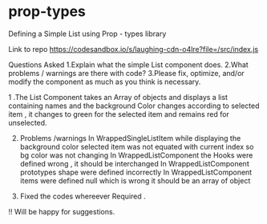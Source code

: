 # prop-types
Defining a Simple List using Prop - types library



Link to repo https://codesandbox.io/s/laughing-cdn-o4lre?file=/src/index.js


Questions Asked 
1.Explain what the simple List component does.
2.What problems / warnings are there with code?
3.Please fix, optimize, and/or modify the component as much as you think is necessary.


1 .The List Component takes an Array of objects and displays a list containing names and the background Color changes according to selected item , it changes to green for the selected item and remains red for unselected.

2. Problems /warnings 
  In WrappedSingleListItem while displaying the background color selected item was not equated with current index so bg color was not changing
  In WrappedListComponent the Hooks were defined wrong , it should be interchanged
  In WrappedListComponent prototypes shape were defined incorrectly
  In WrappedListComponent items were defined null which is wrong it should be an array of object
  
3. Fixed the codes whereever Required . 


 !! Will be happy for suggestions.
